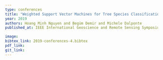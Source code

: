 ```yaml
---
type: conferences
title: "Weighted Support Vector Machines for Tree Species Classification using Lidar Data"
year: 2019
authors: Hoang Minh Nguyen and Begüm Demir and Michele Dalponte
published_at: IEEE International Geoscience and Remote Sensing Symposium, 6740-6743, 2019

image:
bibtex_link: 2019-conferences-4.bibtex
pdf_link:
git_link:
---
```

